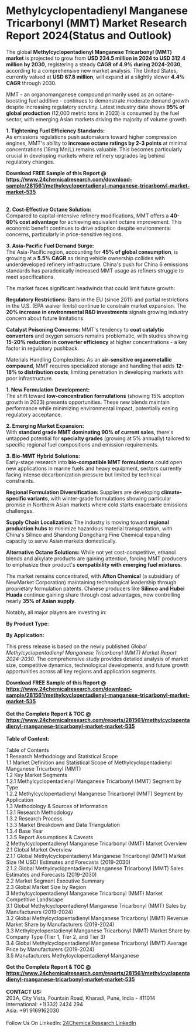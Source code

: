 <h1>Methylcyclopentadienyl Manganese Tricarbonyl (MMT) Market Research Report 2024(Status and Outlook)</h1><p>The global <strong>Methylcyclopentadienyl Manganese Tricarbonyl (MMT) market</strong> is projected to grow from <strong>USD 234.5 million in 2024 to USD 312.4 million by 2030</strong>, registering a steady <strong>CAGR of 4.9% during 2024-2030</strong>, according to a comprehensive new market analysis. The United States, currently valued at <strong>USD 67.8 million</strong>, will expand at a slightly slower <strong>4.4% CAGR</strong> through 2030.</p><p>MMT - an organomanganese compound primarily used as an octane-boosting fuel additive - continues to demonstrate moderate demand growth despite increasing regulatory scrutiny. Latest industry data shows <strong>95% of global production</strong> (12,000 metric tons in 2023) is consumed by the fuel sector, with emerging Asian markets driving the majority of volume growth.</p><p><strong>1. Tightening Fuel Efficiency Standards:</strong><br>
As emissions regulations push automakers toward higher compression engines, MMT's ability to <strong>increase octane ratings by 2-3 points</strong> at minimal concentrations (18mg Mn/L) remains valuable. This becomes particularly crucial in developing markets where refinery upgrades lag behind regulatory changes.</p><div><b>Download FREE Sample of this Report @ 
            <a href="https://www.24chemicalresearch.com/download-sample/281561/methylcyclopentadienyl-manganese-tricarbonyl-market-market-535">
            https://www.24chemicalresearch.com/download-sample/281561/methylcyclopentadienyl-manganese-tricarbonyl-market-market-535</a></b></div><br><p><strong>2. Cost-Effective Octane Solution:</strong><br>
Compared to capital-intensive refinery modifications, MMT offers a <strong>40-60% cost advantage</strong> for achieving equivalent octane improvement. This economic benefit continues to drive adoption despite environmental concerns, particularly in price-sensitive regions.</p><p><strong>3. Asia-Pacific Fuel Demand Surge:</strong><br>
The Asia-Pacific region, accounting for <strong>45% of global consumption</strong>, is growing at a <strong>5.5% CAGR</strong> as rising vehicle ownership collides with underdeveloped refinery infrastructure. China's push for China 6 emissions standards has paradoxically increased MMT usage as refiners struggle to meet specifications.</p><p>The market faces significant headwinds that could limit future growth:</p><p><strong>Regulatory Restrictions:</strong> Bans in the EU (since 2011) and partial restrictions in the U.S. (EPA waiver limits) continue to constrain market expansion. The <strong>20% increase in environmental R&amp;D investments</strong> signals growing industry concern about future limitations.</p><p><strong>Catalyst Poisoning Concerns:</strong> MMT's tendency to <strong>coat catalytic converters</strong> and oxygen sensors remains problematic, with studies showing <strong>15-20% reduction in converter efficiency</strong> at higher concentrations - a key factor in regulatory pushback.</p><p>Materials Handling Complexities: As an <strong>air-sensitive organometallic compound</strong>, MMT requires specialized storage and handling that adds <strong>12-18% to distribution costs</strong>, limiting penetration in developing markets with poor infrastructure.</p><p><strong>1. New Formulation Development:</strong><br>
The shift toward <strong>low-concentration formulations</strong> (showing 15% adoption growth in 2023) presents opportunities. These new blends maintain performance while minimizing environmental impact, potentially easing regulatory acceptance.</p><p><strong>2. Emerging Market Expansion:</strong><br>
With <strong>standard grade MMT dominating 90% of current sales</strong>, there's untapped potential for <strong>specialty grades</strong> (growing at 5% annually) tailored to specific regional fuel compositions and emission requirements.</p><p><strong>3. Bio-MMT Hybrid Solutions:</strong><br>
Early-stage research into <strong>bio-compatible MMT formulations</strong> could open new applications in marine fuels and heavy equipment, sectors currently facing intense decarbonization pressure but limited by technical constraints.</p><p><strong>Regional Formulation Diversification:</strong> Suppliers are developing <strong>climate-specific variants</strong>, with winter-grade formulations showing particular promise in Northern Asian markets where cold starts exacerbate emissions challenges.</p><p><strong>Supply Chain Localization:</strong> The industry is moving toward <strong>regional production hubs</strong> to minimize hazardous material transportation, with China's Silinco and Shandong Dongchang Fine Chemical expanding capacity to serve Asian markets domestically.</p><p><strong>Alternative Octane Solutions:</strong> While not yet cost-competitive, ethanol blends and alkylate products are gaining attention, forcing MMT producers to emphasize their product's <strong>compatibility with emerging fuel mixtures</strong>.</p><p>The market remains concentrated, with <strong>Afton Chemical</strong> (a subsidiary of NewMarket Corporation) maintaining technological leadership through proprietary formulation patents. Chinese producers like <strong>Silinco and Hubei Huada</strong> continue gaining share through cost advantages, now controlling nearly <strong>35% of Asian supply</strong>.</p><p>Notably, all major players are investing in:</p><p><strong>By Product Type:</strong></p><p><strong>By Application:</strong></p><p>This press release is based on the newly published <em>Global Methylcyclopentadienyl Manganese Tricarbonyl (MMT) Market Report 2024-2030</em>. The comprehensive study provides detailed analysis of market size, competitive dynamics, technological developments, and future growth opportunities across all key regions and application segments.</p><div><b>Download FREE Sample of this Report @ 
            <a href="https://www.24chemicalresearch.com/download-sample/281561/methylcyclopentadienyl-manganese-tricarbonyl-market-market-535">
            https://www.24chemicalresearch.com/download-sample/281561/methylcyclopentadienyl-manganese-tricarbonyl-market-market-535</a></b></div><br><div><b>Get the Complete Report & TOC @ 
            <a href="https://www.24chemicalresearch.com/reports/281561/methylcyclopentadienyl-manganese-tricarbonyl-market-market-535">
            https://www.24chemicalresearch.com/reports/281561/methylcyclopentadienyl-manganese-tricarbonyl-market-market-535</a></b></div><br>
            <b>Table of Content:</b><p>Table of Contents<br />
 1 Research Methodology and Statistical Scope<br />
 1.1 Market Definition and Statistical Scope of Methylcyclopentadienyl Manganese Tricarbonyl (MMT)<br />
 1.2 Key Market Segments<br />
 1.2.1 Methylcyclopentadienyl Manganese Tricarbonyl (MMT) Segment by Type<br />
 1.2.2 Methylcyclopentadienyl Manganese Tricarbonyl (MMT) Segment by Application<br />
 1.3 Methodology & Sources of Information<br />
 1.3.1 Research Methodology<br />
 1.3.2 Research Process<br />
 1.3.3 Market Breakdown and Data Triangulation<br />
 1.3.4 Base Year<br />
 1.3.5 Report Assumptions & Caveats<br />
 2 Methylcyclopentadienyl Manganese Tricarbonyl (MMT) Market Overview<br />
 2.1 Global Market Overview<br />
 2.1.1 Global Methylcyclopentadienyl Manganese Tricarbonyl (MMT) Market Size (M USD) Estimates and Forecasts (2019-2030)<br />
 2.1.2 Global Methylcyclopentadienyl Manganese Tricarbonyl (MMT) Sales Estimates and Forecasts (2019-2030)<br />
 2.2 Market Segment Executive Summary<br />
 2.3 Global Market Size by Region<br />
 3 Methylcyclopentadienyl Manganese Tricarbonyl (MMT) Market Competitive Landscape<br />
 3.1 Global Methylcyclopentadienyl Manganese Tricarbonyl (MMT) Sales by Manufacturers (2019-2024)<br />
 3.2 Global Methylcyclopentadienyl Manganese Tricarbonyl (MMT) Revenue Market Share by Manufacturers (2019-2024)<br />
 3.3 Methylcyclopentadienyl Manganese Tricarbonyl (MMT) Market Share by Company Type (Tier 1, Tier 2, and Tier 3)<br />
 3.4 Global Methylcyclopentadienyl Manganese Tricarbonyl (MMT) Average Price by Manufacturers (2019-2024)<br />
 3.5 Manufacturers Methylcyclopentadienyl Manganese</p><div><b>Get the Complete Report & TOC @ 
            <a href="https://www.24chemicalresearch.com/reports/281561/methylcyclopentadienyl-manganese-tricarbonyl-market-market-535">
            https://www.24chemicalresearch.com/reports/281561/methylcyclopentadienyl-manganese-tricarbonyl-market-market-535</a></b></div><br><b>CONTACT US:</b><br>
            203A, City Vista, Fountain Road, Kharadi, Pune, India - 411014<br>
            International: +1(332) 2424 294<br>
            Asia: +91 9169162030 <br><br>
            Follow Us On LinkedIn: <a href="https://www.linkedin.com/company/24chemicalresearch/">24ChemicalResearch LinkedIn</a>